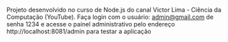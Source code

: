 Projeto desenvolvido no curso de Node.js do canal Victor Lima - Ciência da Computação (YouTube). 
Faça login com o usuário: admin@gmail.com de senha 1234 e acesse o painel administrativo pelo endereço 
http://localhost:8081/admin para testar a aplicação
